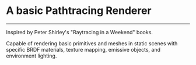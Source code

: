 # A basic Pathtracing Renderer
---
Inspired by Peter Shirley's "Raytracing in a Weekend" books.

Capable of rendering basic primitives and meshes in static scenes with specific BRDF materials, texture mapping, emissive objects, and environment lighting.
